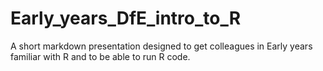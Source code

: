 # Early_years_DfE_intro_to_R
A short markdown presentation designed to get colleagues in Early years familiar with R and to be able to run R code.
